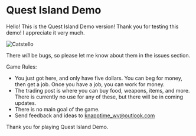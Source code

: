 <!DOCTYPE markdown>
# Quest Island Demo

Hello! This is the Quest Island Demo version! Thank you for testing this demo! I appreciate it very much.

![Catstello](https://octodex.github.com/images/catstello.png)

There *will* be bugs, so please let me know about them in the issues section.

Game Rules:
* You just got here, and only have five dollars. You can beg for money, then get a job. Once you have a job, you can work for money. 
* The trading post is where you can buy food, weapons, items, and more. There is currently no use for any of these, but there will be in coming updates.
* There is no main goal of the game.
* Send feedback and ideas to [knapptime_wv@outlook.com][email]

Thank you for playing Quest Island Demo.

[email]: mailto://knapptime_wv@outlook.com

